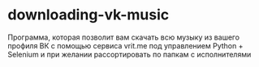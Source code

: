 # downloading-vk-music
Программа, которая позволит вам скачать всю музыку из вашего профиля ВК с помощью сервиса vrit.me под управлением Python + Selenium и при желании рассортировать по папкам с исполнителями
